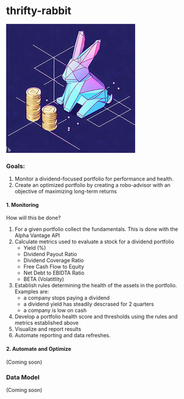 # thrifty-rabbit

![Logo](https://github.com/ggsmith842/thrifty-rabbit/blob/main/thirfyRabbit.jpg?raw=true)


### Goals:
1. Monitor a dividend-focused portfolio for performance and health.
2. Create an optimized portfolio by creating a robo-advisor with an objective of maximizing long-term returns 

#### 1. Monitoring

How will this be done?

1. For a given portfolio collect the fundamentals. This is done with the Alpha Vantage API
2. Calculate metrics used to evaluate a stock for a dividend portfolio
    - Yield (%)
    - Dividend Payout Ratio
    - Dividend Coverage Ratio
    - Free Cash Flow to Equity
    - Net Debt to EBIDTA Ratio
    - BETA (Volatitlity)
3. Establish rules determining the health of the assets in the portfolio. Examples are:
    - a company stops paying a dividend
    - a dividend yield has steadily descrased for 2 quarters
    - a company is low on cash
4. Develop a portfolio health score and thresholds using the rules and metrics established above
5. Visualize and report results
6. Automate reporting and data refreshes.

#### 2. Automate and Optimize

(Coming soon)



### Data Model

(Coming soon)
